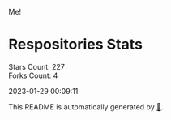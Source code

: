 Me!

# Respositories Stats
Stars Count: 227  
Forks Count: 4

2023-01-29 00:09:11  

This README is automatically generated by [🐰](https://github.com/rnitta/rnitta).
